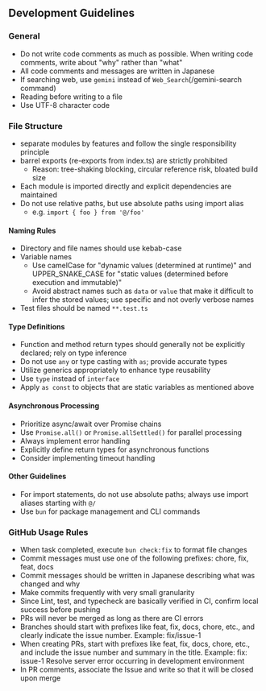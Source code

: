 ## Development Guidelines

### General

- Do not write code comments as much as possible. When writing code comments, write about "why" rather than "what"
- All code comments and messages are written in Japanese
- If searching web, use `gemini` instead of `Web_Search`(/gemini-search command)
- Reading before writing to a file
- Use UTF-8 character code

### File Structure

- separate modules by features and follow the single responsibility principle
- barrel exports (re-exports from index.ts) are strictly prohibited
  - Reason: tree-shaking blocking, circular reference risk, bloated build size
- Each module is imported directly and explicit dependencies are maintained
- Do not use relative paths, but use absolute paths using import alias
  - e.g. `import { foo } from '@/foo'`

#### Naming Rules

- Directory and file names should use kebab-case
- Variable names
  - Use camelCase for "dynamic values (determined at runtime)" and UPPER_SNAKE_CASE for "static values (determined before execution and immutable)"
  - Avoid abstract names such as `data` or `value` that make it difficult to infer the stored values; use specific and not overly verbose names
- Test files should be named `**.test.ts`

#### Type Definitions

- Function and method return types should generally not be explicitly declared; rely on type inference
- Do not use `any` or type casting with `as`; provide accurate types
- Utilize generics appropriately to enhance type reusability
- Use `type` instead of `interface`
- Apply `as const` to objects that are static variables as mentioned above

#### Asynchronous Processing

- Prioritize async/await over Promise chains
- Use `Promise.all()` or `Promise.allSettled()` for parallel processing
- Always implement error handling
- Explicitly define return types for asynchronous functions
- Consider implementing timeout handling

#### Other Guidelines

- For import statements, do not use absolute paths; always use import aliases starting with `@/`
- Use `bun` for package management and CLI commands

### GitHub Usage Rules

- When task completed, execute `bun check:fix` to format file changes
- Commit messages must use one of the following prefixes: chore, fix, feat, docs
- Commit messages should be written in Japanese describing what was changed and why
- Make commits frequently with very small granularity
- Since Lint, test, and typecheck are basically verified in CI, confirm local success before pushing
- PRs will never be merged as long as there are CI errors
- Branches should start with prefixes like feat, fix, docs, chore, etc., and clearly indicate the issue number. Example: fix/issue-1
- When creating PRs, start with prefixes like feat, fix, docs, chore, etc., and include the issue number and summary in the title. Example: fix: issue-1 Resolve server error occurring in development environment
- In PR comments, associate the Issue and write so that it will be closed upon merge
